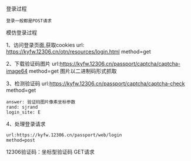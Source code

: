 登录过程

    登录一般都是POST请求
    
模仿登录过程

1、访问登录页面,获取cookies
    url: https://kyfw.12306.cn/otn/resources/login.html
    method=get
 
2、下载验证码图片
    url:https://kyfw.12306.cn/passport/captcha/captcha-image64
    method=get
    图片以二进制码形式抓取
    
3、检测验证码
    url:https://kyfw.12306.cn/passport/captcha/captcha-check
    method=get
    
    answer: 验证码图片像素坐标参数
    rand: sjrand
    login_site: E
    
4、处理登录请求

    url:https://kyfw.12306.cn/passport/web/login
    method=post  
12306验证码：坐标型验证码
GET请求